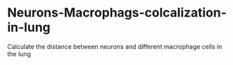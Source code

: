 # Neurons-Macrophags-colcalization-in-lung
Calculate the distance between neurons and different macrophage cells in the lung
